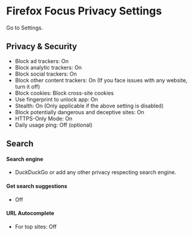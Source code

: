 # Firefox Focus Privacy Settings

Go to Settings.



## Privacy & Security
- Block ad trackers: On
- Block analytic trackers: On
- Block social trackers: On
- Block other content trackers: On (If you face issues with any website, turn it off)
- Block cookies: Block cross-site cookies
- Use fingerprint to unlock app: On
- Stealth: On (Only applicable if the above setting is disabled)
- Block potentially dangerous and deceptive sites: On
- HTTPS-Only Mode: On
- Daily usage ping: Off (optional)



## Search

#### Search engine
- DuckDuckGo or add any other privacy respecting search engine.

#### Get search suggestions
- Off

#### URL Autocomplete
- For top sites: Off
